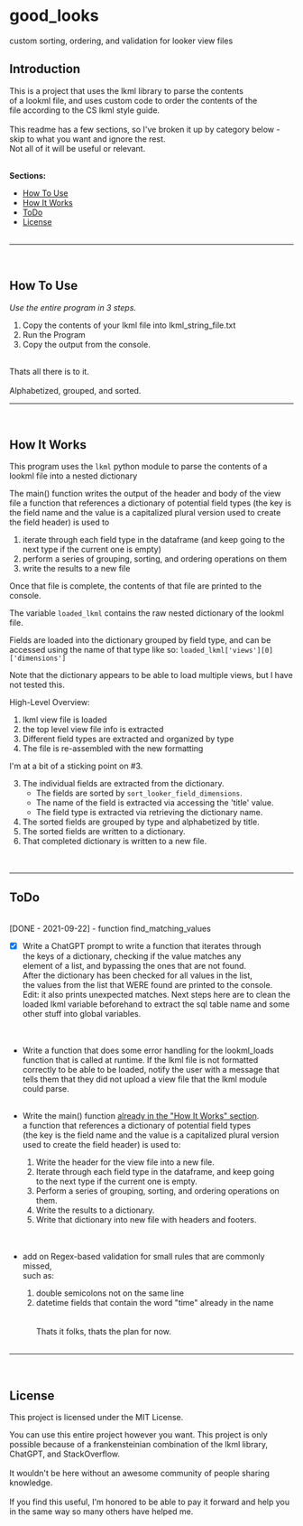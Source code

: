 # good_looks
custom sorting, ordering, and validation for looker view files

## Introduction
This is a project that uses the lkml library to parse the contents </br>
of a lookml file, and uses custom code to order the contents of the </br>
file according to the CS lkml style guide. </br></br>
This readme has a few sections, so I've broken it up by category below - </br>
skip to what you want and ignore the rest.</br>
Not all of it will be useful or relevant. 
</br></br>

**Sections:**
  - [How To Use](#how-to-use)
  - [How It Works](#how-it-works) 
  - [ToDo](#todo)
  - [License](#license) 
</br></br>
-----------------------------------
</br>

## How To Use

*Use the entire program in 3 steps.* </br>

   1. Copy the contents of your lkml file into lkml_string_file.txt
   2. Run the Program
   3. Copy the output from the console.</br>

</br>
Thats all there is to it. </br>
</br>
Alphabetized, grouped, and sorted.

</br>

-----------------------------------
</br>

## How It Works

This program uses the `lkml` python module to parse the contents of a lookml file 
into a nested dictionary

The main() function writes the output of the header and body of the view file 
a function that references a dictionary of potential field types 
(the key is the field name and the value is a capitalized plural version used to 
create the field header) is used to 
   1. iterate through each field type in the dataframe (and keep going to the next type
   if the current one is empty)
   2. perform a series of grouping, sorting, and ordering operations on them
   3. write the results to a new file

Once that file is complete, the contents of that file are printed to the console.





The variable `loaded_lkml` contains the raw nested dictionary of 
the lookml file.


Fields are loaded into the dictionary grouped by field type, and can be accessed
using the name of that type like so: `loaded_lkml['views'][0]['dimensions']`

Note that the dictionary appears to be able to load multiple views, but I have not
tested this.

High-Level Overview:
1. lkml view file is loaded 
2. the top level view file info is extracted
3. Different field types are extracted and organized by type
4. The file is re-assembled with the new formatting

I'm at a bit of a sticking point on #3.



3. The individual fields are extracted from the dictionary.
   - The fields are sorted by `sort_looker_field_dimensions`.
   - The name of the field is extracted via accessing the 'title' value.
   - The field type is extracted via retrieving the dictionary name.
4. The sorted fields are grouped by type and alphabetized by title.
5. The sorted fields are written to a dictionary.
6. That completed dictionary is written to a new file.
</br></br></br>
-----------------------------------
## ToDo
</br>
[DONE - 2021-09-22] - function find_matching_values </br>

- [x] Write a ChatGPT prompt to write a function that iterates through </br>
the keys of a dictionary, checking if the value matches any </br>
element of a list, and bypassing the ones that are not found. </br>
After the dictionary has been checked for all values in the list, </br>
the values from the list that WERE found are printed to the console. </br>
Edit: it also prints unexpected matches. Next steps here are to clean 
the loaded lkml variable beforehand to extract the sql table name and some </br>
other stuff into global variables. </br>
</br></br>

- Write a function that does some error handling for the lookml_loads </br>
function that is called at runtime. If the lkml file is not formatted </br>
correctly to be able to be loaded, notify the user with a message that </br>
tells them that they did not upload a view file that the lkml module </br>
could parse. </br></br>

- Write the main() function [already in the "How It Works" section](#how-it-works). </br>
a function that references a dictionary of potential field types </br> 
(the key is the field name and the value is a capitalized plural version </br>
used to create the field header) is used to:
   1. Write the header for the view file into a new file. </br>
   2. Iterate through each field type in the dataframe, and keep going </br>
   to the next type if the current one is empty. </br>
   3. Perform a series of grouping, sorting, and ordering operations on them. </br>
   4. Write the results to a dictionary.
   5. Write that dictionary into new file with headers and footers. </br>
</br></br>
- add on Regex-based validation for small rules that are commonly missed, </br>
such as:
   1. double semicolons not on the same line
   2. datetime fields that contain the word "time" already in the name </br>
</br></br>
Thats it folks, thats the plan for now.
</br></br>

-----------------------------------
</br>

## License
This project is licensed under the MIT License.

You can use this entire project however you want. This project is only </br>
possible because of a frankensteinian combination of the lkml library, </br>
ChatGPT, and StackOverflow. </br></br>
It wouldn't be here without an awesome community of people sharing knowledge. 
</br></br>
If you find this useful, I'm honored to be able to pay it forward and help you </br> 
in the same way so many others have helped me. </br>
